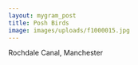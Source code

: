 ```yaml
---
layout: mygram_post
title: Posh Birds
image: images/uploads/f1000015.jpg
---
```


Rochdale Canal, Manchester
